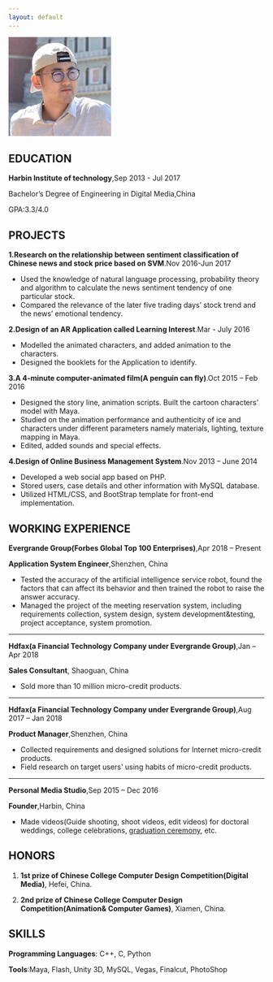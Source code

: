 ```yaml
---
layout: default
---
```


<img class="profile-picture" src="neil.jpg">

## EDUCATION

**Harbin Institute of technology**,Sep 2013 - Jul 2017

Bachelor’s Degree of Engineering in Digital Media,China

GPA:3.3/4.0

## PROJECTS

**1.Research on the relationship between sentiment classification of Chinese news and stock price based on SVM**.Nov 2016-Jun 2017

* Used the knowledge of natural language processing, probability theory and algorithm to calculate the news sentiment tendency of one particular stock.
* Compared the relevance of the later five trading days’ stock trend and the news’ emotional tendency. 

**2.Design of an AR Application called Learning Interest**.Mar - July 2016

* Modelled the animated characters, and added animation to the characters.
* Designed the booklets for the Application to identify. 

**3.A 4-minute computer-animated film(A penguin can fly)**.Oct 2015 – Feb 2016

* Designed the story line, animation scripts. Built the cartoon characters’ model with Maya.
* Studied on the animation performance and authenticity of ice and characters under different parameters namely materials, lighting, texture mapping in Maya.
* Edited, added sounds and special effects.

**4.Design of Online Business Management System**.Nov 2013 – June 2014

* Developed a web social app based on PHP.
* Stored users, case details and other information with MySQL database.
* Utilized HTML/CSS, and BootStrap template for front-end implementation.

## WORKING EXPERIENCE

**Evergrande Group(Forbes Global Top 100 Enterprises)**,Apr 2018 – Present

**Application System Engineer**,Shenzhen, China

* Tested the accuracy of the artificial intelligence service robot, found the factors that can affect its behavior and then trained the robot to raise the answer accuracy.
* Managed the project of the meeting reservation system, including requirements collection, system design, system development&testing, project acceptance, system promotion.

---

**Hdfax(a Financial Technology Company under Evergrande Group)**,Jan – Apr 2018

**Sales Consultant**, Shaoguan, China

* Sold more than 10 million micro-credit products.

---

**Hdfax(a Financial Technology Company under Evergrande Group)**,Aug 2017 – Jan 2018

**Product Manager**,Shenzhen, China

* Collected requirements and designed solutions for Internet micro-credit products.
* Field research on target users' using habits of micro-credit products.

---

**Personal Media Studio**,Sep 2015 – Dec 2016

**Founder**,Harbin, China

* Made videos(Guide shooting, shoot videos, edit videos) for doctoral weddings, college celebrations, [graduation ceremony](https://youtu.be/6mzzg3Xrg5w), etc.

## HONORS

1. **1st prize of Chinese College Computer Design Competition(Digital Media)**, Hefei, China. 

2. **2nd prize of Chinese College Computer Design Competition(Animation& Computer Games)**, Xiamen, China.

## SKILLS
**Programming Languages**:  C++, C, Python

**Tools**:Maya, Flash, Unity 3D, MySQL, Vegas, Finalcut, PhotoShop
